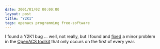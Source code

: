 ```yaml
---
date: 2001/01/02 00:00:00
layout: post
title: "Y2K1"
tags: openacs programming free-software
---
```


I found a Y2K1 bug ... well, not really, but I found and [fixed](http://kurup.org/acs/watchdog) a minor problem in the [OpenACS toolkit](http://openacs.org) that only occurs on the first of every year.
